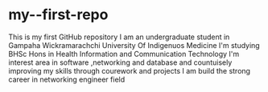 # my--first-repo
This is my first GitHub repository
I am an undergraduate student in Gampaha Wickramarachchi University Of Indigenuos Medicine 
I'm studying BHSc Hons in Health Information and Communication Technology
I'm interest area in software ,networking and database and countuisely improving my skills through courework and projects 
I am build the strong career in networking engineer field 
